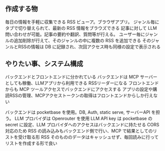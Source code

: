 ## 作成する物

毎日の情報を手軽に収集できる RSS ビューア。ブラウザアプリ。
ジャンル毎にタブで切り替えられて、最新の RSS 情報をブラウズできる
記事に対して LLM 問い合わせが可能。記事の要約や翻訳、質問等が行える。
ユーザー毎にジャンルの追加削除が行えて、そのジャンルの中に複数の RSS を追加できる
そのジャンルとRSSの情報は DB に記録され、次回アクセス時も同様の設定で表示される

## やりたい事、システム構成

バックエンドとフロントエンドに分かれている
バックエンドは MCP サーバーとしても稼働、LLMアプリから利用できる RSSリーダーになる
フロントエンドからも MCP ツールアクセスでバックエンドにアクセスする
アプリの設定や購読RSSの管理、MCPアクセストークンの取得はフロントエンドからしか行えない

バックエンドは pocketbase を使用。DB, Auth, static serve, サーバーAPI を担う。
LLM プロバイダは Openrouter を使用
LLM API key は pocketbase の secret に設定、LLM プロバイダへのアクセスはバックエンドに持たせる
CORS 対応のため RSS の読み込みもバックエンド側で行い、MCP で結果としてのリストを受け取る形
RSS そのもののデータはキャッシュせず、毎回読みに行ってリストを作成する形で良い
